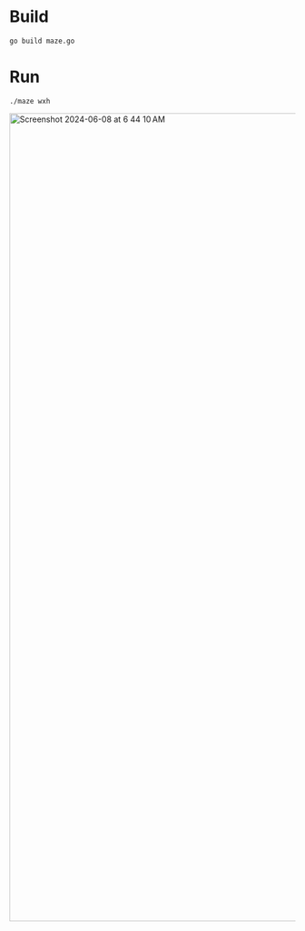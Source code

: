 # Build
`go build maze.go`

# Run
`./maze wxh`

<img width="1422" alt="Screenshot 2024-06-08 at 6 44 10 AM" src="https://github.com/storbeck/maze/assets/449874/f12a6f53-c28f-4715-8b9d-a0fbdcf2ad55">
